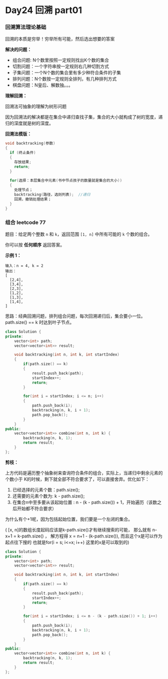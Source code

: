 #  Day24 回溯 part01

### 回溯算法理论基础

回溯的本质是穷举！穷举所有可能，然后选出想要的答案

**解决的问题：** 

- 组合问题: N个数里按照一定规则找出K个数的集合
- 切割问题：一个字符串按一定规则右几种切割方式
- 子集问题：一个N个数的集合里有多少种符合条件的子集
- 排列问题：N个数按一定规则全排列，有几种排列方式
- 棋盘问题：N皇后、解数独。。。

**理解回溯：**

回溯法可抽象的理解为树形问题

因为回溯法的解决都是在集合中递归查找子集，集合的大小就构成了树的宽度，递归的深度就是树的深度。

**回溯法模版：**

```C++ 
void backtracking(参数)
{
  if (终止条件)
  {
    存放结果;
    return;
  }
  
  for(选择：本层集合中元素(书中节点孩子的数量就是集合的大小))
  {
    处理节点；
    backtracking(路径，选则列表);	//递归
    回溯，撤销处理结果；
  }
}
```

### 组合 leetcode 77

题目：给定两个整数 `n` 和 `k`，返回范围 `[1, n]` 中所有可能的 `k` 个数的组合。

你可以按 **任何顺序** 返回答案。

**示例 1：**

```
输入：n = 4, k = 2
输出：
[
  [2,4],
  [3,4],
  [2,3],
  [1,2],
  [1,3],
  [1,4],
]
```

思路：经典回溯问题，排列组合问题，每次回溯递归后，集合要小一位。path.size() == k 时达到叶子节点。

```C++
class Solution {
private:
    vector<int> path;
    vector<vector<int>> result;

    void backtracking(int n, int k, int startIndex)
    {
        if(path.size() == k) 
        {
            result.push_back(path);
            startIndex++;
            return;
        }

        for(int i = startIndex; i <= n; i++)
        {
            path.push_back(i);
            backtracking(n, k, i + 1);
            path.pop_back();
        }
    }
public:
    vector<vector<int>> combine(int n, int k) {
        backtracking(n, k, 1);
        return result;
    }
};
```

**剪枝：**

上方代码是遍历整个抽象树来查询符合条件的组合，实际上，当递归中剩余元素的个数小于 K的时候，剩下就全部不符合要求了，可以直接舍弃。优化如下：

1. 已经选择的元素个数：path.size();
2. 还需要的元素个数为: k - path.size();
3. 在集合n中至多要从该起始位置 : n - (k - path.size()) + 1，开始遍历（该数之后开始都不符合要求）

为什么有个+1呢，因为包括起始位置，我们要是一个左闭的集合。

( [x, n]的数组长度起码应该是k-path.size()才有继续搜索的可能， 那么就有 n-x+1 = k-path.size()  ， 解方程得 x = n+1 - (k-path.size()), 而且这个x是可以作为起点往下搜的 也就是for(i = s; i<=x; i++) 这里的x是可以取到的)

```C++
class Solution {
private:
    vector<int> path;
    vector<vector<int>> result;

    void backtracking(int n, int k, int startIndex)
    {
        if(path.size() == k) 
        {
            result.push_back(path);
            startIndex++;
            return;
        }

        for(int i = startIndex; i <= n - (k - path.size()) + 1; i++)
        {
            path.push_back(i);
            backtracking(n, k, i + 1);
            path.pop_back();
        }
    }
public:
    vector<vector<int>> combine(int n, int k) {
        backtracking(n, k, 1);
        return result;
    }
};
```

